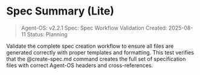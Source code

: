 # Spec Summary (Lite)

> Agent-OS: v2.2.1
> Spec: Spec Workflow Validation
> Created: 2025-08-11
> Status: Planning

Validate the complete spec creation workflow to ensure all files are generated correctly with proper templates and formatting. This test verifies that the @create-spec.md command creates the full set of specification files with correct Agent-OS headers and cross-references.
